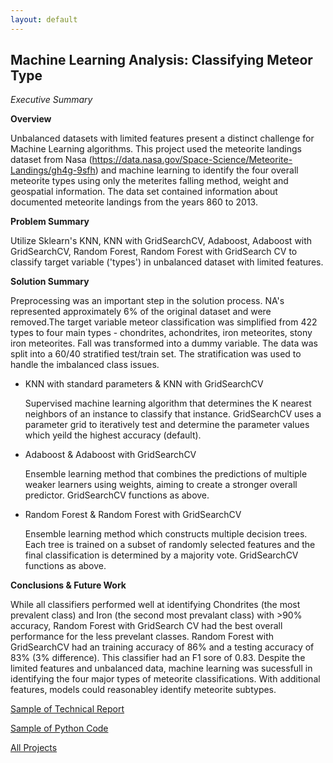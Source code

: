 ```yaml
---
layout: default
---
```


## Machine Learning Analysis: Classifying Meteor Type ##

_Executive Summary_

__Overview__

Unbalanced datasets with limited features present a distinct challenge for Machine Learning algorithms. This project used the meteorite landings dataset from Nasa (https://data.nasa.gov/Space-Science/Meteorite-Landings/gh4g-9sfh) and machine learning to identify the four overall meteorite types using only the meterites falling method, weight and geospatial information. The data set contained information about documented meteorite landings from the years 860 to 2013.

__Problem Summary__

Utilize Sklearn's KNN, KNN with GridSearchCV, Adaboost, Adaboost with GridSearchCV, Random Forest, Random Forest with GridSearch CV to classify target variable ('types') in unbalanced dataset with limited features.

__Solution Summary__

Preprocessing was an important step in the solution process. NA's represented approximately 6% of the original dataset and were removed.The target variable meteor classification was simplified from 422 types to four main types - chondrites, achondrites, iron meteorites, stony iron meteorites. Fall was transformed into a dummy variable. The data was split into a 60/40 stratified test/train set. The stratification was used to handle the imbalanced class issues.  

* KNN with standard parameters & KNN with GridSearchCV

  Supervised machine learning algorithm that determines the K nearest neighbors of an instance to classify that instance. GridSearchCV uses a parameter grid to iteratively test and determine the parameter values which   yeild the highest accuracy (default). 

* Adaboost & Adaboost with GridSearchCV

  Ensemble learning method that combines the predictions of multiple weaker learners using weights, aiming to create a stronger overall predictor. GridSearchCV functions as above. 

* Random Forest & Random Forest with GridSearchCV 

  Ensemble learning method which constructs multiple decision trees. Each tree is trained on a subset of randomly selected features and the final classification is determined by a majority vote. GridSearchCV functions as above.

__Conclusions & Future Work__ 

While all classifiers performed well at identifying Chondrites (the most prevalent class) and Iron (the second most prevalant class) with >90% accuracy, Random Forest with GridSearch CV had the best overall performance for the less prevelant classes. Random Forest with GridSearchCV had an training accuracy of 86% and a testing accuracy of 83% (3% difference). This classifier had an F1 sore of 0.83. Despite the limited features and unbalanced data, machine learning was sucessfull in identifying the four major types of meteorite classifications. With additional features, models could reasonabley identify meteorite subtypes. 

[Sample of Technical Report](./meteor_tech.html)

[Sample of Python Code](./meteor_python.html)

[All Projects](./)
